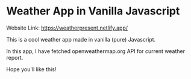 # Weather App in Vanilla Javascript

Website Link:  https://weatherpresent.netlify.app/

This is a cool weather app made in vanilla (pure) Javascript.

In this app, I have fetched openweathermap.org API for current weather report.

Hope you'll like this!
